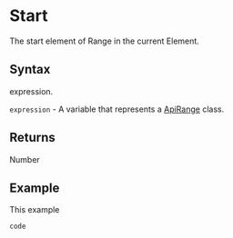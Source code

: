 # Start

The start element of Range in the current Element.

## Syntax

expression.

`expression` - A variable that represents a [ApiRange](../ApiRange.md) class.

## Returns

Number

## Example

This example

```javascript
code
```